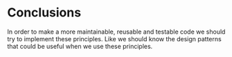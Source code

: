 # Conclusions
In order to make a more maintainable, reusable and testable code we should try to implement these principles. Like we should know the design patterns that could be useful when we use these principles.
